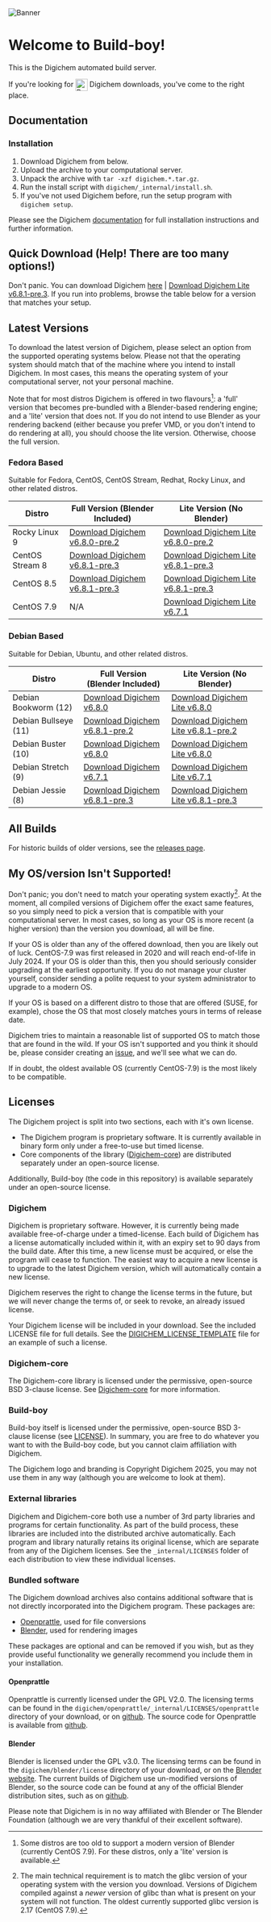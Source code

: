 <img src="Banner.png" alt="Banner" />

# Welcome to Build-boy!

This is the Digichem automated build server.

If you're looking for <img src="Logo.png" alt="Banner" height=24 valign=middle /> Digichem downloads, you've come to the right place.

## Documentation

### Installation

1. Download Digichem from below.
1. Upload the archive to your computational server.
1. Unpack the archive with `tar -xzf digichem.*.tar.gz`.
1. Run the install script with `digichem/_internal/install.sh`.
1. If you've not used Digichem before, run the setup program with `digichem setup`.

Please see the Digichem [documentation](https://doc.digi-chem.co.uk) for full installation instructions and further information.

## Quick Download (Help! There are too many options!)

Don't panic. You can download Digichem <!-- Quick-Download --> [here](https://github.com/Digichem-Project/build-boy/releases/download/6.8.1-pre.3-CentOS-Stream-8/digichem.6.8.1-pre.3.CentOS-Stream-8.tar.gz) | [Download Digichem Lite v6.8.1-pre.3](https://github.com/Digichem-Project/build-boy/releases/download/6.8.1-pre.3-CentOS-Stream-8/digichem.6.8.1-pre.3.CentOS-Stream-8.tar.gz).
If you run into problems, browse the table below for a version that matches your setup.

## Latest Versions

To download the latest version of Digichem, please select an option from the supported operating systems below.
Please not that the operating system should match that of the machine where you intend to install Digichem.
In most cases, this means the operating system of your computational server, not your personal machine.

Note that for most distros Digichem is offered in two flavours[^1]: a 'full' version that becomes pre-bundled with a Blender-based rendering engine;
and a 'lite' version that does not. If you do not intend to use Blender as your rendering backend (either because you prefer VMD, or you don't intend to do rendering at all),
you should choose the lite version. Otherwise, choose the full version.

### Fedora Based

Suitable for Fedora, CentOS, CentOS Stream, Redhat, Rocky Linux, and other related distros.

| Distro | Full Version (Blender Included) | Lite Version (No Blender) |
|--------|---------------------------|---------------------------------|
| Rocky Linux 9 | <!-- Rocky-Linux-9 --> [Download Digichem v6.8.0-pre.2](https://github.com/Digichem-Project/build-boy/releases/download/6.8.0-pre.2-Rocky-Linux-9/digichem.6.8.0-pre.2.Rocky-Linux-9.tar.gz) | [Download Digichem Lite v6.8.0-pre.2](https://github.com/Digichem-Project/build-boy/releases/download/6.8.0-pre.2-Rocky-Linux-9/digichem.6.8.0-pre.2.Rocky-Linux-9.tar.gz) |
| CentOS Stream 8 | <!-- CentOS-Stream-8 --> [Download Digichem v6.8.1-pre.3](https://github.com/Digichem-Project/build-boy/releases/download/6.8.1-pre.3-CentOS-Stream-8/digichem.6.8.1-pre.3.CentOS-Stream-8.tar.gz) | [Download Digichem Lite v6.8.1-pre.3](https://github.com/Digichem-Project/build-boy/releases/download/6.8.1-pre.3-CentOS-Stream-8/digichem.6.8.1-pre.3.CentOS-Stream-8.tar.gz) |
| CentOS 8.5 | <!-- CentOS-8.5 --> [Download Digichem v6.8.1-pre.3](https://github.com/Digichem-Project/build-boy/releases/download/6.8.1-pre.3-CentOS-8.5/digichem.6.8.1-pre.3.CentOS-8.5.tar.gz) | [Download Digichem Lite v6.8.1-pre.3](https://github.com/Digichem-Project/build-boy/releases/download/6.8.1-pre.3-CentOS-8.5/digichem.6.8.1-pre.3.CentOS-8.5.tar.gz) |
| CentOS 7.9 | <!-- CentOS-7.9 --> N/A | <!-- CentOS-7.9 --> [Download Digichem Lite v6.7.1](https://github.com/Digichem-Project/build-boy/releases/download/6.7.1-CentOS-7.9/digichem.6.7.1.CentOS-7.9.tar.gz) |

### Debian Based

Suitable for Debian, Ubuntu, and other related distros.

| Distro | Full Version (Blender Included) | Lite Version (No Blender) |
|--------|---------------------------|---------------------------------|
| Debian Bookworm (12) | <!-- Debian-Bookworm --> [Download Digichem v6.8.0](https://github.com/Digichem-Project/build-boy/releases/download/6.8.0-Debian-Bookworm/digichem.6.8.0.Debian-Bookworm.tar.gz) | [Download Digichem Lite v6.8.0](https://github.com/Digichem-Project/build-boy/releases/download/6.8.0-Debian-Bookworm/digichem.6.8.0.Debian-Bookworm.tar.gz) |
| Debian Bullseye (11) | <!-- Debian-Bullseye --> [Download Digichem v6.8.1-pre.2](https://github.com/Digichem-Project/build-boy/releases/download/6.8.1-pre.2-Debian-Bullseye/digichem.6.8.1-pre.2.Debian-Bullseye.tar.gz) | [Download Digichem Lite v6.8.1-pre.2](https://github.com/Digichem-Project/build-boy/releases/download/6.8.1-pre.2-Debian-Bullseye/digichem.6.8.1-pre.2.Debian-Bullseye.tar.gz) |
| Debian Buster (10) | <!-- Debian-Buster --> [Download Digichem v6.8.0](https://github.com/Digichem-Project/build-boy/releases/download/6.8.0-Debian-Buster/digichem.6.8.0.Debian-Buster.tar.gz) | [Download Digichem Lite v6.8.0](https://github.com/Digichem-Project/build-boy/releases/download/6.8.0-Debian-Buster/digichem.6.8.0.Debian-Buster.tar.gz) |
| Debian Stretch (9) | <!-- Debian-Stretch --> [Download Digichem v6.7.1](https://github.com/Digichem-Project/build-boy/releases/download/6.7.1-Debian-Stretch/digichem.6.7.1.Debian-Stretch.tar.gz) | [Download Digichem Lite v6.7.1](https://github.com/Digichem-Project/build-boy/releases/download/6.7.1-Debian-Stretch/digichem.6.7.1.Debian-Stretch.tar.gz) |
| Debian Jessie (8) | <!-- Debian-Jessie --> [Download Digichem v6.8.1-pre.3](https://github.com/Digichem-Project/build-boy/releases/download/6.8.1-pre.3-Debian-Jessie/digichem.6.8.1-pre.3.Debian-Jessie.tar.gz) | [Download Digichem Lite v6.8.1-pre.3](https://github.com/Digichem-Project/build-boy/releases/download/6.8.1-pre.3-Debian-Jessie/digichem.6.8.1-pre.3.Debian-Jessie.tar.gz) |

## All Builds

For historic builds of older versions, see the [releases page](https://github.com/Digichem-Project/build-boy/releases).

## My OS/version Isn't Supported!

Don't panic; you don't need to match your operating system exactly[^2]. At the moment, all compiled
versions of Digichem offer the exact same features, so you simply need to pick a version that is compatible
with your computational server. In most cases, so long as your OS is more recent (a higher version) than
the version you download, all will be fine.

If your OS is older than any of the offered download, then you are likely out of luck. CentOS-7.9 was first
released in 2020 and will reach end-of-life in July 2024. If your OS is older than this, then you should
seriously consider upgrading at the earliest opportunity. If you do not manage your cluster yourself,
consider sending a polite request to your system administrator to upgrade to a modern OS.

If your OS is based on a different distro to those that are offered (SUSE, for example), chose the OS
that most closely matches yours in terms of release date.

Digichem tries to maintain a reasonable list of supported OS to match those that are found in the wild.
If your OS isn't supported and you think it should be, please consider creating an
[issue](https://github.com/Digichem-Project/build-boy/issues), and we'll see what we can do.

If in doubt, the oldest available OS (currently CentOS-7.9) is the most likely to be compatible.

[^1]: Some distros are too old to support a modern version of Blender (currently CentOS 7.9). For these distros, only a 'lite' version is available.
[^2]: The main technical requirement is to match the glibc version of your operating system with the version you download.
Versions of Digichem compiled against a *newer* version of glibc than what is present on your system will not function.
The oldest currently supported glibc version is 2.17 (CentOS 7.9).


## Licenses

The Digichem project is split into two sections, each with it's own license.
 - The Digichem program is proprietary software. It is currently available in binary form only under a free-to-use but timed license. 
 - Core components of the library ([Digichem-core](https://github.com/Digichem-Project/digichem-core)) are distributed separately under an open-source license.

Additionally, Build-boy (the code in this repository) is available separately under an open-source license.

### Digichem

Digichem is proprietary software. However, it is currently being made available free-of-charge under a timed-license.
Each build of Digichem has a license automatically included within it, with an expiry set to
90 days from the build date. After this time, a new license must be acquired, or else the 
program will cease to function. The easiest way to acquire a new license is to upgrade to the
latest Digichem version, which will automatically contain a new license.

Digichem reserves the right to change the license terms in the future, but we will never change the terms of, or seek to revoke,
an already issued license.

Your Digichem license will be included in your download. See the included LICENSE file for full details.
See the [DIGICHEM_LICENSE_TEMPLATE](DIGICHEM_LICENSE_TEMPLATE.md) file for an example of such a license.

### Digichem-core

The Digichem-core library is licensed under the permissive, open-source BSD 3-clause license.
See [Digichem-core](https://github.com/Digichem-Project/digichem-core) for more information.

### Build-boy

Build-boy itself is licensed under the permissive, open-source BSD 3-clause license (see [LICENSE](LICENSE)).
In summary, you are free to do whatever you want to with the Build-boy code, but you cannot claim
affiliation with Digichem.

The Digichem logo and branding is Copyright Digichem 2025, you may not use them in any way (although you are welcome to look at them).

### External libraries

Digichem and Digichem-core both use a number of 3rd party libraries and programs for certain functionality.
As part of the build process, these libraries are included into the distributed archive automatically.
Each program and library naturally retains its original license, which are separate from any of the Digichem licenses.
See the `_internal/LICENSES` folder of each distribution to view these individual licenses.

### Bundled software

The Digichem download archives also contains additional software that is not directly incorporated into the Digichem program. These packages are:

 - [Openprattle](https://github.com/Digichem-Project/openprattle), used for file conversions
 - [Blender](https://www.blender.org/), used for rendering images

These packages are optional and can be removed if you wish, but as they provide useful functionality we generally recommend you include them in your installation.

#### Openprattle

Openprattle is currently licensed under the GPL V2.0. The licensing terms can be found in the `digichem/openprattle/_internal/LICENSES/openprattle` directory of your download, or on [github](https://github.com/Digichem-Project/openprattle/blob/main/LICENSE).
The source code for Openprattle is available from [github](https://github.com/Digichem-Project/openprattle).

#### Blender

Blender is licensed under the GPL v3.0. The licensing terms can be found in the `digichem/blender/license` directory of your download, or on the [Blender website](https://www.blender.org/about/license/).
The current builds of Digichem use un-modified versions of Blender, so the source code can be found at any of the official Blender distribution sites, such as on [github](https://github.com/blender/blender).

Please note that Digichem is in no way affiliated with Blender or The Blender Foundation (although we are very thankful of their excellent software).